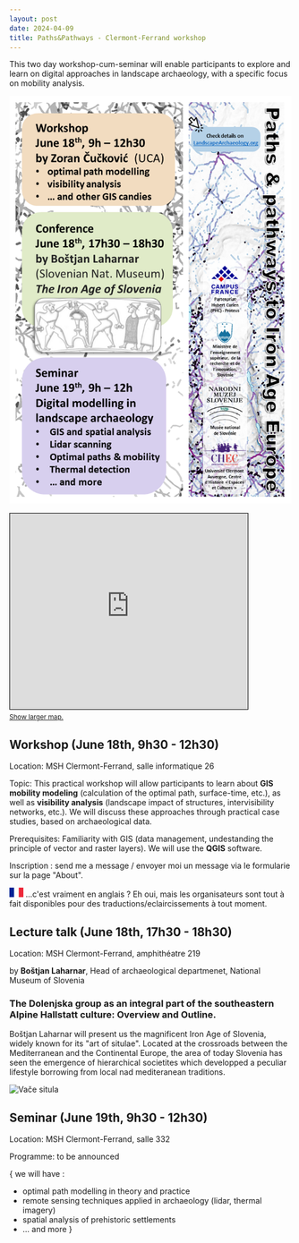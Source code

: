 ```yaml
---
layout: post
date: 2024-04-09
title: Paths&Pathways - Clermont-Ferrand workshop
---
```

This two day workshop-cum-seminar will enable participants to explore and learn on digital approaches in landscape archaeology, with a specific focus on mobility analysis. 

![2024-04-proteus-cfd.png](/figures/2024-04-proteus-cfd.png)

<iframe width="425" height="350" src="https://www.openstreetmap.org/export/embed.html?bbox=3.0840843915939335%2C45.76844724439173%2C3.0930429697036748%2C45.771807461297165&amp;layer=mapnik&amp;marker=45.77012737814899%2C3.0885636806488037" style="border: 1px solid black"></iframe><br/><small><a href="https://www.openstreetmap.org/?mlat=45.77013&amp;mlon=3.08856#map=18/45.77013/3.08856">Show larger map.</a></small>

## Workshop (June 18th, 9h30 - 12h30) 

Location: MSH Clermont-Ferrand, salle informatique 26

Topic: This practical workshop will allow participants to learn about **GIS mobility modeling** (calculation of the optimal path, surface-time, etc.), as well as **visibility analysis** (landscape impact of structures, intervisibility networks, etc.). We will discuss these approaches through practical case studies, based on archaeological data.

Prerequisites: Familiarity with GIS (data management, undestanding the principle of vector and raster layers). We will use the **QGIS** software.

Inscription : send me a message / envoyer moi un message via le formularie sur la page "About".

<img src=/img/fr_flag.png alt="FR"> ...c'est vraiment en anglais ? Eh oui, mais les organisateurs sont tout à fait disponibles pour des traductions/eclaircissements à tout moment.  

## Lecture talk (June 18th, 17h30 - 18h30) 

Location: MSH Clermont-Ferrand, amphithéatre 219

by **Boštjan Laharnar**, Head of archaeological departmenet, National Museum of Slovenia

### The Dolenjska group as an integral part of the southeastern Alpine Hallstatt culture: Overview and Outline.

Boštjan Laharnar will present us the magnificent Iron Age of Slovenia, widely known for its "art of situlae". Located at the crossroads between the Mediterranean and the Continental Europe, the area of today Slovenia has seen the emergence of hierarchical societites which developped a peculiar lifestyle borrowing from local nad mediteranean traditions. 

![Vače situla](https://www.nms.si/en/imagelib/source/default/Zbirka/Znameniti-predmeti/07situla/Plasc-situle.jpg)


## Seminar (June 19th, 9h30 - 12h30)

Location: MSH Clermont-Ferrand, salle 332

Programme: to be announced

{ we will have : 
- optimal path modelling in theory and practice
- remote sensing techniques applied in archaeology (lidar, thermal imagery)
- spatial analysis of prehistoric settlements
- ... and more }
